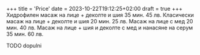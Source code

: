 +++
title = 'Price'
date = 2023-10-22T19:12:25+02:00
draft = true
+++
Хидрофилен масаж на лице + деколте и шия
35 мин.
45 лв.
Класически масаж на лице + деколте и шия
20 мин.
25 лв.
Масаж на лице с мед
20 мин.
40 лв.
Масаж на лице + шия и деколте с мед и нанасяне на серум
35 мин.
60 лв.

TODO dopulni